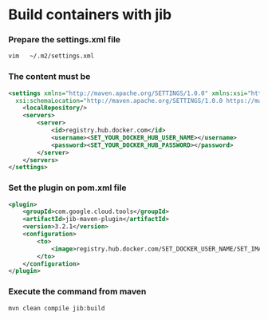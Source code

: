 # Build containers with jib


### Prepare the settings.xml file

```bash
vim   ~/.m2/settings.xml
```

### The content must be

```xml
<settings xmlns="http://maven.apache.org/SETTINGS/1.0.0" xmlns:xsi="http://www.w3.org/2001/XMLSchema-instance"
  xsi:schemaLocation="http://maven.apache.org/SETTINGS/1.0.0 https://maven.apache.org/xsd/settings-1.0.0.xsd">
    <localRepository/>
    <servers>
        <server>
            <id>registry.hub.docker.com</id>
            <username><SET_YOUR_DOCKER_HUB_USER_NAME></username>
            <password><SET_YOUR_DOCKER_HUB_PASSWORD></password>
        </server>
    </servers>
</settings>
```

### Set the plugin on pom.xml file

```xml
<plugin>
    <groupId>com.google.cloud.tools</groupId>
    <artifactId>jib-maven-plugin</artifactId>
    <version>3.2.1</version>
    <configuration>
        <to>
            <image>registry.hub.docker.com/SET_DOCKER_USER_NAME/SET_IMAGE_NAME</image>
        </to>
    </configuration>
</plugin>
```

### Execute the command from maven
```bash
mvn clean compile jib:build
```




